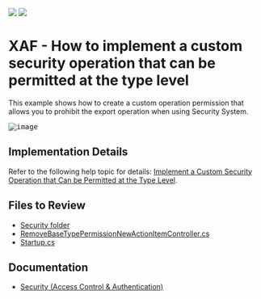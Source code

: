 <!-- default badges list -->
[![](https://img.shields.io/badge/Open_in_DevExpress_Support_Center-FF7200?style=flat-square&logo=DevExpress&logoColor=white)](https://supportcenter.devexpress.com/ticket/details/E4483)
[![](https://img.shields.io/badge/📖_How_to_use_DevExpress_Examples-e9f6fc?style=flat-square)](https://docs.devexpress.com/GeneralInformation/403183)
<!-- default badges end -->

# XAF - How to implement a custom security operation that can be permitted at the type level

This example shows how to create a custom operation permission that allows you to prohibit the export operation when using Security System.
 
<kbd>![image](https://github.com/DevExpress-Examples/how-to-implement-a-custom-security-operation-that-can-be-permitted-at-the-type-level-e4483/assets/14300209/20f09f79-d943-47fc-9008-a7b6bc72b588)</kbd>

 ## Implementation Details

 Refer to the following help topic for details: [Implement a Custom Security Operation that Can be Permitted at the Type Level](https://docs.devexpress.com/eXpressAppFramework/113472/data-security-and-safety/security-system/task-based-help/implement-a-custom-security-operation-that-can-be-permitted-at-the-type-level).

## Files to Review

- [Security folder](CS/EF/CustomPermissionEF/CustomPermissionEF.Module/Security)
- [RemoveBaseTypePermissionNewActionItemController.cs](CS/EF/CustomPermissionEF/CustomPermissionEF.Module/Controllers/RemoveBaseTypePermissionNewActionItemController.cs) 
- [Startup.cs](CS/EF/CustomPermissionEF/CustomPermissionEF.Blazor.Server/Startup.cs) 

## Documentation

- [Security (Access Control & Authentication)](https://docs.devexpress.com/eXpressAppFramework/113366/data-security-and-safety/security-system)
